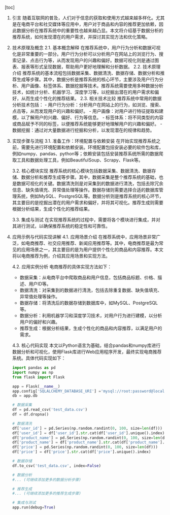 
[toc]                    
                
                
1. 引言
    随着互联网的普及，人们对于信息的获取和使用方式越来越多样化。尤其是在电商平台和社交媒体等应用中，用户对于商品和内容的推荐更加依赖，因此数据分析在推荐系统中的重要性也越来越凸显。本文将介绍基于数据分析的推荐系统，如何发现潜在的用户需求，并探讨其实现方法和优化策略。

2. 技术原理及概念
    2.1. 基本概念解释
    在推荐系统中，用户行为分析和数据可视化是非常重要的一部分。用户行为分析可以分析用户在网站上的浏览行为、搜索记录、点击行为等，从而发现用户的兴趣和偏好。数据可视化则是通过图表、报表等形式呈现数据，帮助用户更好地理解和分析数据。
    2.2. 技术原理介绍
    推荐系统的基本流程包括数据采集、数据清洗、数据存储、数据分析和推荐生成等步骤。其中，数据分析是推荐系统的核心环节，主要涉及用户行为分析、用户画像、标签体系、数据挖掘等技术。推荐系统需要使用多种数据分析技术，如统计分析、机器学习、深度学习等，以挖掘出潜在的用户需求和偏好，从而生成个性化的推荐结果。
    2.3. 相关技术比较
    推荐系统中常用的数据分析技术包括：
        - 用户行为分析：分析用户在网站上的行为，如浏览、搜索、点击等，从而发现用户的兴趣和偏好。
        - 用户画像：对用户进行特征提取和建模，以了解用户的兴趣、偏好、行为等信息。
        - 标签体系：将不同类型的内容或商品赋予不同的标签，以便推荐系统能够更好地理解用户的兴趣和偏好。
        - 数据挖掘：通过对大量数据进行挖掘和分析，以发现潜在的规律和趋势。

3. 实现步骤与流程
    3.1. 准备工作：环境配置与依赖安装
    在开始实现推荐系统之前，需要先进行环境配置和依赖安装。环境配置包括安装必要的软件包和库，例如numpy、pandas、python等；依赖安装包括安装推荐系统所需的数据爬取工具和数据处理工具，例如BeautifulSoup、Scrapy、Flask等。

    3.2. 核心模块实现
    推荐系统的核心模块包括数据采集、数据清洗、数据存储、数据分析和推荐生成等步骤。其中，数据采集是整个推荐系统的基础，也是数据可视化的关键。数据清洗则是对采集到的数据进行清洗，包括去除冗余信息、缺失值填充、异常值处理等操作。数据存储则需要选择合适的数据库管理系统，例如MySQL、PostgreSQL等。数据分析则是推荐系统的核心环节，其主要目的是挖掘出潜在的用户需求和偏好，并将其可视化。推荐生成则需要根据分析结果，生成个性化的推荐结果。

    3.3. 集成与测试
    在实现推荐系统的过程中，需要将各个模块进行集成，并对其进行测试，以确保推荐系统的稳定性和可靠性。

4. 应用示例与代码实现讲解
    4.1. 应用场景介绍
    在推荐系统中，应用场景非常广泛，如电商推荐、社交应用推荐、新闻应用推荐等。其中，电商推荐是最为常见的应用场景之一，其主要目的是为用户提供个性化的商品和内容推荐。本文将以电商推荐为例，介绍其应用场景和实现方法。

    4.2. 应用实例分析
    电商推荐的具体实现方法如下：
    - 数据采集：从电商平台中爬取商品和用户信息，包括商品标题、价格、描述、用户ID等。
    - 数据清洗：对采集到的数据进行清洗，包括去除重复数据、缺失值填充、异常值处理等操作。
    - 数据存储：将清洗后的数据存储到数据库中，如MySQL、PostgreSQL等。
    - 数据分析：利用机器学习和深度学习技术，对用户行为进行建模，以分析用户的偏好和兴趣。
    - 推荐生成：根据分析结果，生成个性化的商品和内容推荐，以满足用户的需求。
    
    4.3. 核心代码实现
    本文以Python语言为基础，结合pandas和numpy库进行数据分析和可视化，使用Flask库进行Web应用程序开发，最终实现电商推荐系统。具体代码实现如下：

    ```python
    import pandas as pd
    import numpy as np
    from flask import Flask

    app = Flask(__name__)
    app.config['SQLALCHEMY_DATABASE_URI'] ='mysql://root:password@localhost/test'
    db = app.db

    # 数据采集
    df = pd.read_csv('test_data.csv')
    df = df.dropna()

    # 数据清洗
    df['user_id'] = pd.Series(np.random.randint(0, 100, size=len(df)))
    df['user_id'] = df['user_id'].str.cat(df['user_id'].unique().index)
    df['product_name'] = pd.Series(np.random.randint(0, 100, size=len(df)))
    df['product_name'] = df['product_name'].str.cat(df['product_name'].unique().index)
    df['price'] = pd.Series(np.random.randint(0, 100, size=len(df)))
    df['price'] = df['price'].str.cat(df['price'].unique().index)

    # 数据存储
    df.to_csv('test_data.csv', index=False)

    # 数据分析
    #... (可继续添加更多的数据分析步骤)

    # 推荐生成
    #... (可继续添加更多的推荐生成步骤)

    # 集成与测试
    app.run(debug=True)
```

